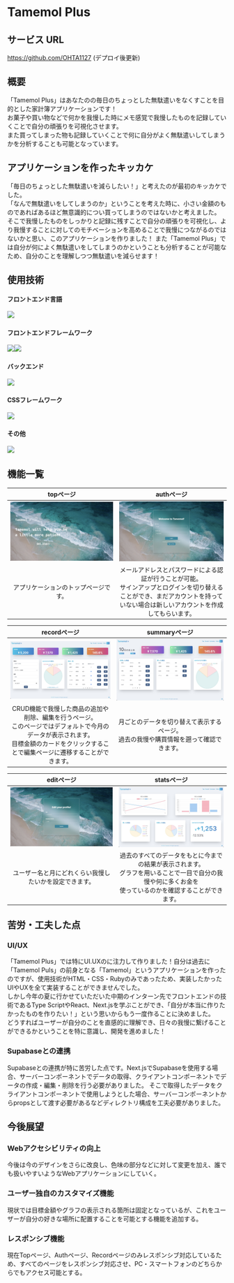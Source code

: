# Tamemol Plus

## サービス URL

https://github.com/OHTA1127 (デプロイ後更新)

## 概要

「Tamemol Plus」はあなたのの毎日のちょっとした無駄遣いをなくすことを目的とした家計簿アプリケーションです！<br>
お菓子や買い物などで何かを我慢した時にメモ感覚で我慢したものを記録していくことで自分の頑張りを可視化させます。<br>
また買ってしまった物も記録していくことで何に自分がよく無駄遣いしてしまうかを分析することも可能となっています。

## アプリケーションを作ったキッカケ

「毎日のちょっとした無駄遣いを減らしたい！」と考えたのが最初のキッカケでした。<br>
「なんで無駄遣いをしてしまうのか」ということを考えた時に、小さい金額のものであればあるほど無意識的につい買ってしまうのではないかと考えました。<br>
そこで我慢したものをしっかりと記録に残すことで自分の頑張りを可視化し、より我慢することに対してのモチベーションを高めることで我慢につながるのではないかと思い、このアプリケーションを作りました！
また「Tamemol Plus」では自分が何によく無駄遣いをしてしまうのかということも分析することが可能なため、自分のことを理解しつつ無駄遣いを減らせます！

## 使用技術
#### フロントエンド言語
<img src="https://img.shields.io/badge/-Typescript-000000.svg?logo=typescript&style=for-the-badge">

#### フロントエンドフレームワーク
<img src="https://img.shields.io/badge/-React-000000.svg?logo=react&style=for-the-badge"><img src="https://img.shields.io/badge/-Next.js-000000.svg?logo=next.js&style=for-the-badge">

#### バックエンド
<img src="https://img.shields.io/badge/-Supabase-000000.svg?logo=supabase&style=for-the-badge">

#### CSSフレームワーク
<img src="https://img.shields.io/badge/-Chakraui-000000.svg?logo=chakra-ui&style=for-the-badge">

#### その他
<img src="https://img.shields.io/badge/-chart.js-000000.svg?logo=chart.js&style=for-the-badge">

## 機能一覧

| topページ | authページ |
| :---: | :---: |
| ![Topページ](public/top.jpg) | ![Authページ](public/auth.jpg) |
| アプリケーションのトップページです。 | メールアドレスとパスワードによる認証が行うことが可能。<br>サインアップとログインを切り替えることができ、まだアカウントを持っていない場合は新しいアカウントを作成してもらいます。 |

| recordページ | summaryページ |
| :---: | :---: |
| ![Recordページ](public/record.jpg) | ![Summaryページ](public/summary2.jpg) |
| CRUD機能で我慢した商品の追加や削除、編集を行うページ。<br>このページではデフォルトで今月のデータが表示されます。<br>目標金額のカードをクリックすることで編集ページに遷移することができます。| 月ごとのデータを切り替えて表示するページ。<br>過去の我慢や購買情報を遡って確認できます。 |

| editページ | statsページ |
| :---: | :---: |
| ![Editページ](public/edit.jpg) | ![Statsページ](public/stats.jpg) |
| ユーザー名と月にどれくらい我慢したいかを設定できます。 | 過去のすべてのデータをもとに今までの結果が表示されます。<br>グラフを用いることで一目で自分の我慢や何に多くお金を<br>使っているのかを確認することができます。|

## 苦労・工夫した点
### UI/UX
「Tamemol Plus」では特にUI.UXのに注力して作りました！自分は過去に「Tamemol Puls」の前身となる「Tamemol」というアプリケーションを作ったのですが、使用技術がHTML・CSS・Rubyのみであったため、実装したかったUIやUXを全て実装することができませんでした。<br>
しかし今年の夏に行かせていただいた中期のインターン先でフロントエンドの技術であるType ScriptやReact、Next.jsを学ぶことができ、「自分が本当に作りたかったものを作りたい！」という思いからもう一度作ることに決めました。<br>
どうすればユーザーが自分のことを直感的に理解でき、日々の我慢に繋げることができるかということを特に意識し、開発を進めました！

### Supabaseとの連携
Supabaseとの連携が特に苦労した点です。Next.jsでSupabaseを使用する場合、サーバーコンポーネントでデータの取得、クライアントコンポーネントでデータの作成・編集・削除を行う必要がありました。
そこで取得したデータをクライアントコンポーネントで使用しようとした場合、サーバーコンポーネントからpropsとして渡す必要があるなどディレクトリ構成を工夫必要がありました。

## 今後展望
### Webアクセシビリティの向上
今後は今のデザインをさらに改良し、色味の部分などに対して変更を加え、誰でも扱いやすいようなWebアプリケーションにしていく。

### ユーザー独自のカスタマイズ機能
現状では目標金額やグラフの表示される箇所は固定となっているが、これをユーザーが自分の好きな場所に配置することを可能とする機能を追加する。

### レスポンシブ機能
現在Topページ、Authページ、Recordページのみレスポンシブ対応しているため、すべてのページをレスポンシブ対応させ、PC・スマートフォンのどちらからでもアクセス可能とする。





